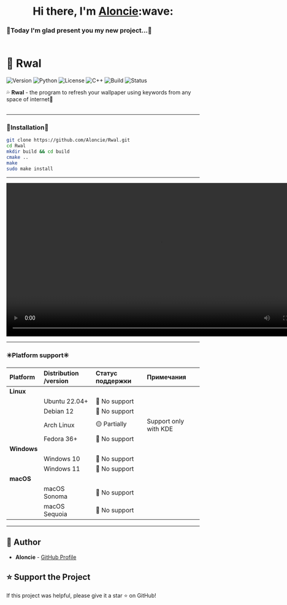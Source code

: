 <h1 align="center">Hi there, I'm <a href="https://github.com/Aloncie" target="_blank">Aloncie</a>:wave:

### 👾Today I'm glad present you my new project...👾<br><br>
  
# 🌊 Rwal
![Version](https://img.shields.io/badge/version-1.0.0-blue)
![Python](https://img.shields.io/badge/Cmake-3.10%2B-blue)
![License](https://img.shields.io/badge/license-MIT-orange)
![C++](https://img.shields.io/badge/C%2B%2B-17%2B-blue?logo=c%2B%2B)
![Build](https://img.shields.io/badge/build-CMake%20%7C%20Make-yellow)
![Status](https://img.shields.io/badge/status-active-brightgreen)


<!-- ![Platform](https://img.shields.io/badge/Platform-Linux%20%7C%20Windows%20%7C%20macOS-lightgrey) -->
💦 __Rwal__ - the program to refresh your wallpaper using keywords from any space of internet💫<br><br>

_______

### 💨Installation💨

``` bash
git clone https://github.com/Aloncie/Rwal.git
cd Rwal
mkdir build && cd build
cmake ..
make
sudo make install
```

______

<video src="https://github.com/Aloncie/Rwal/assets/videos/demo.webm" controls width="800">
    Your browser doesn't support WebM video
</video>

_____
### ✴️Platform support✳️

| Platform        | Distribution /version| Статус поддержки | Примечания                      |
|:----------------|:---------------------|:-----------------|:--------------------------------|
| **Linux**       |                      |                  |                                 |
|                 | Ubuntu 22.04+        | 🔴 No support    |                                 |
|                 | Debian 12            | 🔴 No support    |                                 |
|                 | Arch Linux           | 🟡 Partially     | Support only with KDE           |
|                 | Fedora 36+           | 🔴 No support    |                                 |
| **Windows**     |                      |                  |                                 |
|                 | Windows 10           | 🔴 No support    |                                 |
|                 | Windows 11           | 🔴 No support    |                                 |
| **macOS**       |                      |                  |                                 |
|                 | macOS Sonoma         | 🔴 No support    |                                 |
|                 | macOS Sequoia        | 🔴 No support    |                                 |

______

<!--
## 📖 Documentation

Detailed documentation and usage examples are available in the [project wiki](https://github.com/Aloncie/Rwal/wiki).

## 🤝 Contributing

We welcome contributions! Please read our [Contributing Guide](CONTRIBUTING.md) for details.

## 📄 License

This project is licensed under the MIT License - see the [LICENSE](LICENSE) file for details.
-->

## 👤 Author

- **Aloncie** - [GitHub Profile](https://github.com/Aloncie)

## ⭐ Support the Project

If this project was helpful, please give it a star ⭐ on GitHub!
